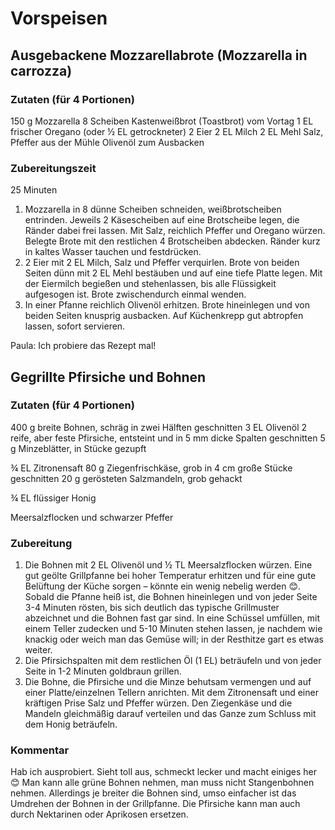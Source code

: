 ﻿# Vorspeisen

## Ausgebackene Mozzarellabrote (Mozzarella in carrozza)
### Zutaten (für 4 Portionen)
150 g Mozzarella
8 Scheiben Kastenweißbrot (Toastbrot) vom Vortag
1 EL frischer Oregano (oder ½ EL getrockneter)
2 Eier
2 EL Milch
2 EL Mehl
Salz, Pfeffer aus der Mühle
Olivenöl zum Ausbacken

### Zubereitungszeit
25 Minuten
1. Mozzarella in 8 dünne Scheiben schneiden, weißbrotscheiben entrinden. Jeweils 2 Käsescheiben auf eine Brotscheibe legen, die Ränder dabei frei lassen. Mit Salz, reichlich Pfeffer und Oregano würzen. Belegte Brote mit den restlichen 4 Brotscheiben abdecken. Ränder kurz in kaltes Wasser tauchen und festdrücken.
1. 2 Eier mit 2 EL Milch, Salz und Pfeffer verquirlen. Brote von beiden Seiten dünn mit 2 EL Mehl bestäuben und auf eine tiefe Platte legen. Mit der Eiermilch begießen und stehenlassen, bis alle Flüssigkeit aufgesogen ist. Brote zwischendurch einmal wenden.
1. In einer Pfanne reichlich Olivenöl erhitzen. Brote hineinlegen und von beiden Seiten knusprig ausbacken. Auf Küchenkrepp gut abtropfen lassen, sofort servieren.

Paula: Ich probiere das Rezept mal!

## Gegrillte Pfirsiche und Bohnen
### Zutaten (für 4 Portionen)
400 g breite Bohnen, schräg in zwei Hälften geschnitten
3 EL Olivenöl
2 reife, aber feste Pfirsiche, entsteint und in 5 mm dicke Spalten geschnitten
5 g Minzeblätter, in Stücke gezupft

¾ EL Zitronensaft
80 g Ziegenfrischkäse, grob in 4 cm große Stücke geschnitten
20 g gerösteten Salzmandeln, grob gehackt

¾ EL flüssiger Honig

Meersalzflocken und schwarzer Pfeffer

### Zubereitung

1. Die Bohnen mit 2 EL Olivenöl und ½ TL Meersalzflocken würzen. Eine gut geölte Grillpfanne bei hoher Temperatur erhitzen und für eine gute Belüftung der Küche sorgen – könnte ein wenig nebelig werden 😊. Sobald die Pfanne heiß ist, die Bohnen hineinlegen und von jeder Seite 3-4 Minuten rösten, bis sich deutlich das typische Grillmuster abzeichnet und die Bohnen fast gar sind. In eine Schüssel umfüllen, mit einem Teller zudecken und 5-10 Minuten stehen lassen, je nachdem wie knackig oder weich man das Gemüse will; in der Resthitze gart es etwas weiter.
1. Die Pfirsichspalten mit dem restlichen Öl (1 EL) beträufeln und von jeder Seite in 1-2 Minuten goldbraun grillen.
1. Die Bohne, die Pfirsiche und die Minze behutsam vermengen und auf einer Platte/einzelnen Tellern anrichten. Mit dem Zitronensaft und einer kräftigen Prise Salz und Pfeffer würzen. Den Ziegenkäse und die Mandeln gleichmäßig darauf verteilen und das Ganze zum Schluss mit dem Honig beträufeln.

### Kommentar
Hab ich ausprobiert. Sieht toll aus, schmeckt lecker und macht einiges her 😊 Man kann alle grüne Bohnen nehmen, man muss nicht Stangenbohnen nehmen. Allerdings je breiter die Bohnen sind, umso einfacher ist das Umdrehen der Bohnen in der Grillpfanne. Die Pfirsiche kann man auch durch Nektarinen oder Aprikosen ersetzen.